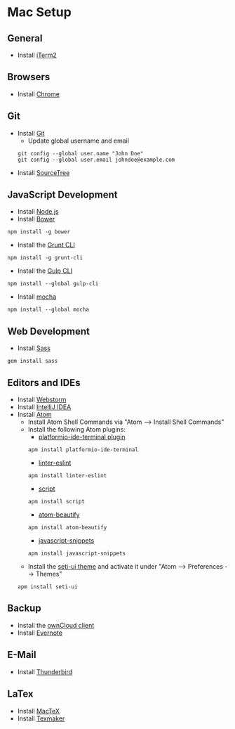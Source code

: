 # Mac Setup

## General

* Install [iTerm2](https://www.iterm2.com/)

## Browsers
* Install [Chrome](https://www.google.de/chrome/browser/desktop/)

## Git
* Install [Git](https://git-scm.com/download/mac)
  * Update global username and email
  ```shell
  git config --global user.name "John Doe"
  git config --global user.email johndoe@example.com
  ```
* Install [SourceTree](https://www.sourcetreeapp.com/)

## JavaScript Development
* Install [Node.js](https://nodejs.org/en/)
* Install [Bower](https://bower.io/)
```shell
npm install -g bower
```
* Install the [Grunt CLI](http://gruntjs.com/)
```shell
npm install -g grunt-cli
```
* Install the [Gulp CLI](http://gulpjs.com/)
```shell
npm install --global gulp-cli
```
* Install [mocha](https://mochajs.org/)
```shell
npm install --global mocha
```

## Web Development
* Install [Sass](http://sass-lang.com/)
```shell
gem install sass
```

## Editors and IDEs
* Install [Webstorm](https://www.jetbrains.com/webstorm/download/)
* Install [IntelliJ IDEA](https://www.jetbrains.com/idea/download/)
* Install [Atom](https://atom.io)
  * Install Atom Shell Commands via "Atom --> Install Shell Commands"
  * Install the following Atom plugins:
    * [platformio-ide-terminal plugin](https://github.com/platformio/platformio-atom-ide-terminal)
    ```shell
    apm install platformio-ide-terminal
    ```
    * [linter-eslint](https://github.com/AtomLinter/linter-eslint)
    ```shell
    apm install linter-eslint
    ```
    * [script](https://github.com/rgbkrk/atom-script)
    ```shell
    apm install script
    ```
    * [atom-beautify](https://github.com/Glavin001/atom-beautify)
    ```shell
    apm install atom-beautify
    ```
    * [javascript-snippets](https://github.com/zenorocha/atom-javascript-snippets)
    ```shell
    apm install javascript-snippets
    ```
  * Install the [seti-ui theme](https://github.com/jesseweed/seti-ui) and activate it under "Atom --> Preferences --> Themes"
  ```shell
  apm install seti-ui
  ```

## Backup
* Install the [ownCloud client](https://owncloud.org/install/#install-clients)
* Install [Evernote](https://evernote.com/intl/de/download/)

## E-Mail
* Install [Thunderbird](https://www.mozilla.org/en/thunderbird/)

## LaTex
* Install [MacTeX](https://tug.org/mactex/)
* Install [Texmaker](http://www.xm1math.net/texmaker/download.html)
